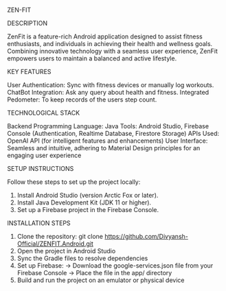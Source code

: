ZEN-FIT 

DESCRIPTION

ZenFit is a feature-rich Android application designed to assist fitness enthusiasts, and individuals in achieving their health and wellness goals. Combining innovative technology with a seamless user experience, ZenFit empowers users to maintain a balanced and active lifestyle.

KEY FEATURES

User Authentication: Sync with fitness devices or manually log workouts.
ChatBot Integration: Ask any query about health and fitness.
Integrated Pedometer: To keep records of the users step count. 

TECHNOLOGICAL STACK

Backend Programming Language: Java
Tools: Android Studio, Firebase Console (Authentication, Realtime Database, Firestore Storage)
APIs Used: OpenAI API (for intelligent features and enhancements)
User Interface: Seamless and intuitive, adhering to Material Design principles for an engaging user experience

SETUP INSTRUCTIONS

Follow these steps to set up the project locally:

1. Install Android Studio (version Arctic Fox or later).
2. Install Java Development Kit (JDK 11 or higher).
3. Set up a Firebase project in the Firebase Console.

INSTALLATION STEPS

1. Clone the repository: git clone https://github.com/Divyansh-Official/ZENFIT.Android.git
2. Open the project in Android Studio
3. Sync the Gradle files to resolve dependencies
4. Set up Firebase: -> Download the google-services.json file from your Firebase Console
                    -> Place the file in the app/ directory
5. Build and run the project on an emulator or physical device
